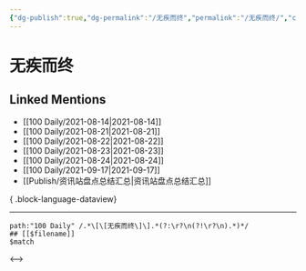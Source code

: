 ```yaml
---
{"dg-publish":true,"dg-permalink":"/无疾而终","permalink":"/无疾而终/","created":"2023-04-10T13:29:04.000+08:00","updated":"2023-04-10T13:29:04.000+08:00"}
---
```


# 无疾而终

## Linked Mentions
- [[100 Daily/2021-08-14\|2021-08-14]]
- [[100 Daily/2021-08-21\|2021-08-21]]
- [[100 Daily/2021-08-22\|2021-08-22]]
- [[100 Daily/2021-08-23\|2021-08-23]]
- [[100 Daily/2021-08-24\|2021-08-24]]
- [[100 Daily/2021-09-17\|2021-09-17]]
- [[Publish/资讯站盘点总结汇总\|资讯站盘点总结汇总]]

{ .block-language-dataview}

---

```expander
path:"100 Daily" /.*\[\[无疾而终\]\].*(?:\r?\n(?!\r?\n).*)*/
## [[$filename]]
$match
```

<-->
